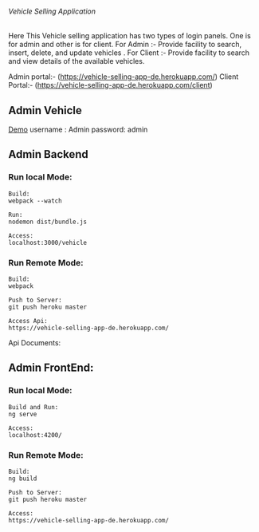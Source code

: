 ###### Vehicle Selling Application #########

Here This Vehicle selling application has two types of login panels. One is for admin and other is for client.
For Admin :- Provide facility to search, insert, delete, and update vehicles .
For Client :- Provide facility to search and view details of the available vehicles.

Admin portal:- (https://vehicle-selling-app-de.herokuapp.com/) 
Client Portal:- (https://vehicle-selling-app-de.herokuapp.com/client)
 


## Admin Vehicle
 [Demo](https://vehicle-selling-app-de.herokuapp.com/) 
username : Admin
password: admin 

## Admin Backend
### Run local Mode:
```
Build:
webpack --watch

Run:
nodemon dist/bundle.js

Access:
localhost:3000/vehicle
```

### Run Remote Mode:
```
Build:
webpack

Push to Server:
git push heroku master

Access Api:
https://vehicle-selling-app-de.herokuapp.com/
```

Api Documents:


## Admin FrontEnd:
### Run local Mode:

```
Build and Run:
ng serve

Access:
localhost:4200/
```

### Run Remote Mode:
```
Build:
ng build

Push to Server:
git push heroku master

Access:
https://vehicle-selling-app-de.herokuapp.com/
```

